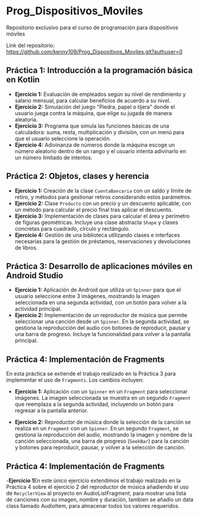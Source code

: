 # Prog_Dispositivos_Moviles
Repositorio exclusivo para el curso de programación para dispositivos móviles 

Link del repositorio: https://github.com/kenny109/Prog_Dispositivos_Moviles.git?authuser=0 

## Práctica 1: Introducción a la programación básica en Kotlin
- **Ejercicio 1:** Evaluación de empleados según su nivel de rendimiento y salario mensual, para calcular beneficios de acuerdo a su nivel.
- **Ejercicio 2:** Simulación del juego "Piedra, papel o tijera" donde el usuario juega contra la máquina, que elige su jugada de manera aleatoria.
- **Ejercicio 3:** Programa que simula las funciones básicas de una calculadora: suma, resta, multiplicación y división, con un menú para que el usuario seleccione la operación.
- **Ejercicio 4:** Adivinanza de números donde la máquina escoge un número aleatorio dentro de un rango y el usuario intenta adivinarlo en un número limitado de intentos.

## Práctica 2: Objetos, clases y herencia
- **Ejercicio 1:** Creación de la clase `CuentaBancaria` con un saldo y límite de retiro, y métodos para gestionar retiros considerando estos parámetros.
- **Ejercicio 2:** Clase `Producto` con un precio y un descuento aplicable, con un método para calcular el precio final tras aplicar el descuento.
- **Ejercicio 3:** Implementación de clases para calcular el área y perímetro de figuras geométricas. Incluye una clase abstracta `Shape` y clases concretas para cuadrado, círculo y rectángulo.
- **Ejercicio 4:** Gestión de una biblioteca utilizando clases e interfaces necesarias para la gestión de préstamos, reservaciones y devoluciones de libros.

## Práctica 3: Desarrollo de aplicaciones móviles en Android Studio
- **Ejercicio 1:** Aplicación de Android que utiliza un `Spinner` para que el usuario seleccione entre 3 imágenes, mostrando la imagen seleccionada en una segunda actividad, con un botón para volver a la actividad principal.
- **Ejercicio 2:** Implementación de un reproductor de música que permite seleccionar una canción desde un `Spinner`. En la segunda actividad, se gestiona la reproducción del audio con botones de reproducir, pausar y una barra de progreso. Incluye la funcionalidad para volver a la pantalla principal.

## Práctica 4: Implementación de Fragments
En esta práctica se extiende el trabajo realizado en la Práctica 3 para implementar el uso de `Fragments`. Los cambios incluyen:

- **Ejercicio 1:** Aplicación con un `Spinner` en un `Fragment` para seleccionar imágenes. La imagen seleccionada se muestra en un segundo `Fragment` que reemplaza a la segunda actividad, incluyendo un botón para regresar a la pantalla anterior.
  
- **Ejercicio 2:** Reproductor de música donde la selección de la canción se realiza en un `Fragment` con un `Spinner`. En un segundo `Fragment`, se gestiona la reproducción del audio, mostrando la imagen y nombre de la canción seleccionada, una barra de progreso (`SeekBar`) para la canción y botones para reproducir, pausar, y volver a la selección de canción.
## Práctica 4: Implementación de Fragments
-**Ejercicio 1**En este único ejercicio extendimos el trabajo realizado en la Práctica 4 sobre el ejercicio 2 del reproductor de música añadiendo el uso de `RecyclerView` al proyecto en AudioListFragment, para mostrar una lista de canciones con su imagen, nombre y duración, tambien se añadio un data class llamado AudioItem, para almacenar todos los valores requeridos.





